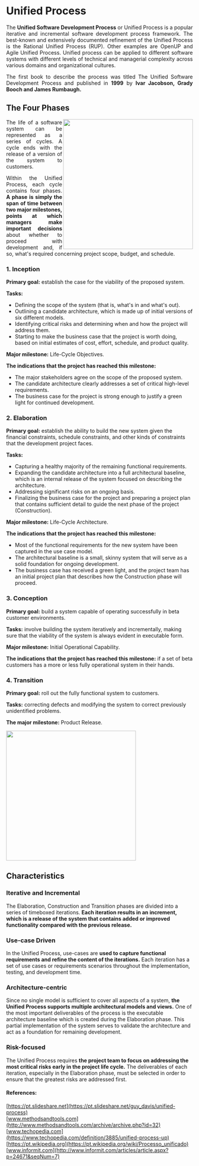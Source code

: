 # Unified Process
<p align="justify"> The <b>Unified Software Development Process</b> or Unified Process is a popular iterative and incremental software development process framework. The best-known and extensively documented refinement of the Unified Process is the Rational Unified Process (RUP). Other examples are OpenUP and Agile Unified Process. Unified process can be applied to different software systems with different levels of technical and managerial complexity across various domains and organizational cultures.</p>
<p align="justify"> The first book to describe the process was titled The Unified Software Development Process and published in <b>1999</b> by <b>Ivar Jacobson, Grady Booch and James Rumbaugh.</b></p>

## The Four Phases
<img src="https://github.com/literallysofia/feup-esof/blob/master/T2/Media/Picture1.png" width="350" align="right">
<p align="justify"> The life of a software system can be represented as a series of cycles. A cycle ends with the release of a version of the system to customers. </p>
<p align="justify"> Within the Unified Process, each cycle contains four phases. <b>A phase is simply the span of time between two major milestones, points at which managers make important decisions</b> about whether to proceed with development and, if so, what's required concerning project scope, budget, and schedule. </p>

### 1. Inception
**Primary goal:** establish the case for the viability of the proposed system.

**Tasks:**
* Defining the scope of the system (that is, what's in and what's out).
* Outlining a candidate architecture, which is made up of initial versions of six different models.
* Identifying critical risks and determining when and how the project will address them.
* Starting to make the business case that the project is worth doing, based on initial estimates of cost, effort, schedule, and product quality.

**Major milestone:** Life-Cycle Objectives. 

**The indications that the project has reached this milestone:**
* The major stakeholders agree on the scope of the proposed system.
* The candidate architecture clearly addresses a set of critical high-level requirements.
* The business case for the project is strong enough to justify a green light for continued development.

### 2. Elaboration
**Primary goal:** establish the ability to build the new system given the financial constraints, schedule constraints, and other kinds of constraints that the development project faces.

**Tasks:**
* Capturing a healthy majority of the remaining functional requirements.
* Expanding the candidate architecture into a full architectural baseline, which is an internal release of the system focused on describing the architecture.
* Addressing significant risks on an ongoing basis.
* Finalizing the business case for the project and preparing a project plan that contains sufficient detail to guide the next phase of the project (Construction).

**Major milestone:** Life-Cycle Architecture.

**The indications that the project has reached this milestone:**
* Most of the functional requirements for the new system have been captured in the use case model.
* The architectural baseline is a small, skinny system that will serve as a solid foundation for ongoing development.
* The business case has received a green light, and the project team has an initial project plan that describes how the Construction phase will proceed.

### 3. Conception

**Primary goal:** build a system capable of operating successfully in beta customer environments.

**Tasks:** involve building the system iteratively and incrementally, making sure that the viability of the system is always evident in executable form.

**Major milestone:** Initial Operational Capability. 

**The indications that the project has reached this milestone:** if a set of beta customers has a more or less fully operational system in their hands.

### 4. Transition

**Primary goal:** roll out the fully functional system to customers.

**Tasks:** correcting defects and modifying the system to correct previously unidentified problems.

**The major milestone:** Product Release.

<img src="https://github.com/literallysofia/feup-esof/blob/master/T2/Media/Picture2.png" width="350">

## Characteristics
### Iterative and Incremental

The Elaboration, Construction and Transition phases are divided into a series of timeboxed iterations. **Each iteration results in an increment, which is a release of the system that contains added or improved functionality compared with the previous release.**

### Use-case Driven

In the Unified Process, use-cases are **used to capture functional requirements and refine the content of the iterations.** Each iteration has a set of use cases or requirements scenarios throughout the implementation, testing, and development time.

### Architecture-centric

Since no single model is sufficient to cover all aspects of a system, **the Unified Process supports multiple architectural models and views.** One of the most important deliverables of the process is the executable architecture baseline which is created during the Elaboration phase. This partial implementation of the system serves to validate the architecture and act as a foundation for remaining development.

### Risk-focused

The Unified Process requires **the project team to focus on addressing the most critical risks early in the project life cycle.** The deliverables of each iteration, especially in the Elaboration phase, must be selected in order to ensure that the greatest risks are addressed first.

#### References:
[https://pt.slideshare.net](https://pt.slideshare.net/guy_davis/unified-process)
<br>
[www.methodsandtools.com](http://www.methodsandtools.com/archive/archive.php?id=32)
<br>
[www.techopedia.com](https://www.techopedia.com/definition/3885/unified-process-up)
<br>
[https://pt.wikipedia.org](https://pt.wikipedia.org/wiki/Processo_unificado)
<br>
[www.informit.com](http://www.informit.com/articles/article.aspx?p=24671&seqNum=7)
